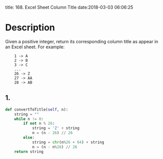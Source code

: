 title: 168. Excel Sheet Column Title
date:2018-03-03 06:06:25

# Description
Given a positive integer, return its corresponding column title as appear in an Excel sheet.
For example:

```
    1 -> A
    2 -> B
    3 -> C
    ...
    26 -> Z
    27 -> AA
    28 -> AB 
```

## 1.
```python
def convertToTitle(self, n):
    string = ""
    while n != 0:
        if not n % 26:
            string = 'Z' + string
            n = (n - 26) // 26
        else:
            string = chr(n%26 + 64) + string
            n = (n - n%26) // 26
    return string
```